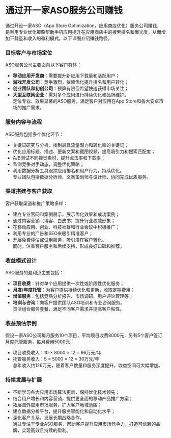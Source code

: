 # 通过开一家ASO服务公司赚钱

通过开设一家ASO（App Store Optimization，应用商店优化）服务公司赚钱，是利用专业优化策略帮助手机应用提升在应用商店中的搜索排名和曝光度，从而增加下载量和收入的盈利模式。以下详细介绍赚钱路径。

### 目标客户与市场定位  
ASO服务公司主要面向以下客户群体：  
* **移动应用开发商**：需要提升新应用下载量和活跃用户；  
* **游戏开发公司**：竞争激烈，依赖优化提升排名和用户转化；  
* **创业团队和初创公司**：预算有限但希望快速获得市场关注；  
* **大型互联网企业**：需对多个应用进行持续优化和品牌维护。  
定位专业、效果显著的ASO服务，满足客户对应用在App Store和各大安卓市场的推广需求。

### 服务内容与流程  
ASO服务包括多个优化环节：  
* 关键词研究与分析，找到最具流量潜力和转化率的关键词；  
* 优化应用标题、描述、更新文案和截图视频，提高吸引力和搜索匹配度；  
* A/B测试不同视觉素材，提升点击率和下载率；  
* 监测竞争对手动态，调整优化策略；  
* 利用数据分析工具跟踪应用排名和用户行为，持续优化。  
专业团队包括数据分析师、文案策划师与设计师，协同完成优质服务。

### 渠道搭建与客户获取  
客户获取渠道和推广策略多样：  
* 建立专业官网和案例展示，展示优化效果和成功案例；  
* 通过内容营销（博客、白皮书）提升行业权威形象；  
* 在移动应用、创业、科技社群和行业会议中积极推广；  
* 利用专业的广告和SEO来吸引精准客户；  
* 开展免费评估或试用服务，吸引潜在客户转化。  
同时，注重客户服务和后续支持，形成良好口碑和推荐。

### 收益模式设计  
ASO服务的盈利点主要包括：  
* **项目收费**：针对单个应用提供一次性或阶段性优化服务；  
* **月度/年度托管**：为客户提供持续优化和更新，收取定期费用；  
* **增值服务**：包括竞品分析报告、市场调研、用户评论管理等；  
* **培训与咨询**：向客户提供团队ASO培训和专业咨询服务。  
灵活组合服务套餐，满足不同客户需求并提高客户粘性。

### 收益预估示例  
假设一家ASO公司每月服务10个项目，平均项目收费8000元，另有5个客户签订月度托管服务，每月费用5000元：  
* 项目收费收入：10 × 8000 × 12 = 96万元/年  
* 托管服务收入：5 × 5000 × 12 = 30万元/年  
总年收入约126万元，随着客户数量和服务深度提升，收益空间可大幅增加。

### 持续发展与扩展  
* 不断学习各大应用市场算法更新，保持优化技术领先；  
* 结合用户增长和内容营销，提供更全面的移动产品推广方案；  
* 拓展海外应用市场服务，扩大客户地域范围；  
* 建立数据分析平台，提升服务智能化和自动化水平；  
* 深化客户关系，发展长期战略合作。  
通过专注于专业ASO服务，帮助客户提升应用市场竞争力，打造可信赖的品牌，实现高效且持续的盈利。
